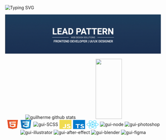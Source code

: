 ![Typing SVG](https://readme-typing-svg.herokuapp.com?font=roboto&weight=800&size=42&duration=2600&color=FFFFFF&center=true&vCenter=true&multiline=true&repeat=false&width=1000&height=120&lines=Hi.+I'm+Guilherme+Monteiro.;I'm+a+Frontend+and+UI%2FUX+Designer.)


[![Social banner for MrGuizao](https://github.com/MrGuizao/MrGuizao/blob/main/Github.jpg)](https://www.behance.net/guilhermonteir12)


<div align="center">  
  <img width="100%" height="195px" src="https://github-readme-stats.vercel.app/api?username=MrGuizao&show_icons=true&count_private=true&hide_border=true&title_color=00ffff&icon_color=00ffff&text_color=00a6a6&bg_color=0D1017" alt="guilherme github stats"/> 
  <img width="41%" height="195px" src="https://github-readme-stats.vercel.app/api/top-langs/?username=MrGuizao&layout=compact&hide_border=true&title_color=00ffff&text_color=00ffff&bg_color=0D1017" />
</div>


<div align="center">
  <img align="center" alt="gui-HTML" height="30" width="40" src="https://raw.githubusercontent.com/devicons/devicon/master/icons/html5/html5-original.svg">
  <img align="center" alt="gui-CSS" height="30" width="40" src="https://raw.githubusercontent.com/devicons/devicon/master/icons/css3/css3-original.svg">
  <img align="center" alt="gui-SCSS" height="30" width="40" src="https://cdn.jsdelivr.net/gh/devicons/devicon/icons/sass/sass-original.svg">
  <img align="center" alt="gui-Js" height="30" width="40" src="https://raw.githubusercontent.com/devicons/devicon/master/icons/javascript/javascript-plain.svg">
  <img align="center" alt="gui-Ts" height="30" width="40" src="https://raw.githubusercontent.com/devicons/devicon/master/icons/typescript/typescript-plain.svg">
  <img align="center" alt="gui-React" height="30" width="40" src="https://raw.githubusercontent.com/devicons/devicon/master/icons/react/react-original.svg">
  <img align="center" alt="gui-node" height="30" width="40" src="https://cdn.jsdelivr.net/gh/devicons/devicon/icons/nodejs/nodejs-original.svg" /> 
  
  <img align="center" alt="gui-photoshop" height="30" width="40" src="https://cdn.jsdelivr.net/gh/devicons/devicon/icons/photoshop/photoshop-plain.svg">
  <img align="center" alt="gui-illustrator" height="30" width="40" src="https://cdn.jsdelivr.net/gh/devicons/devicon/icons/illustrator/illustrator-plain.svg">  
  <img align="center" alt="gui-after-effect" height="30" width="40" src="https://cdn.jsdelivr.net/gh/devicons/devicon/icons/aftereffects/aftereffects-original.svg">
  <img align="center" alt="gui-blender" height="30" width="40" src="https://cdn.jsdelivr.net/gh/devicons/devicon/icons/blender/blender-original.svg" />
  
  <img align="center" alt="gui-figma" height="30" width="40" src="https://cdn.jsdelivr.net/gh/devicons/devicon/icons/figma/figma-original.svg" />        
</div>
